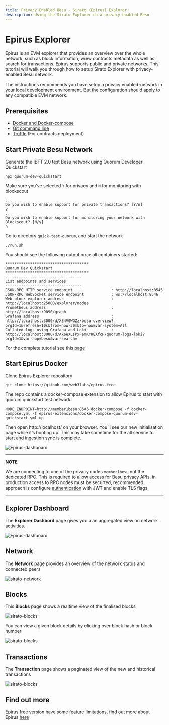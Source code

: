 ```yaml
---
title: Privacy Enabled Besu - Sirato (Epirus) Explorer
description: Using the Sirato Explorer on a privacy enabled Besu
---
```


# Epirus Explorer

Epirus is an EVM explorer that provides an overview over the whole network, such as block information, wiew contracts metadata as well as search for transactions. Epirus supports public and private networks. This tutorial will walk you through how to setup Sirato Explorer with privacy-enabled Besu network.

The instructions recommends you have setup a privacy enabled-network in your local development environment. But the configuration should apply to any compatible EVM network.

## Prerequisites
 
* [Docker and Docker-compose](https://docs.docker.com/compose/install/)
* [Git command line](https://git-scm.com/)
* [Truffle](https://trufflesuite.com/truffle/) (For contracts deployment)

## Start Private Besu Network

Generate the IBFT 2.0 test Besu network using Quorum Developer Quickstart

```
npx quorum-dev-quickstart
```

Make sure you've selected `Y` for privacy and `N` for monitoring with blockscout

```
...
Do you wish to enable support for private transactions? [Y/n]
y
...
Do you wish to enable support for monitoring your network with Blockscout? [N/y]
n
```

Go to directory `quick-test-quorum`, and start the network

```
./run.sh
```

You should see the following output once all containers started:

```
*************************************
Quorum Dev Quickstart 
*************************************
----------------------------------
List endpoints and services
----------------------------------
JSON-RPC HTTP service endpoint                 : http://localhost:8545
JSON-RPC WebSocket service endpoint            : ws://localhost:8546
Web block explorer address                     : http://localhost:25000/explorer/nodes
Prometheus address                             : http://localhost:9090/graph
Grafana address                                : http://localhost:3000/d/XE4V0WGZz/besu-overview?orgId=1&refresh=10s&from=now-30m&to=now&var-system=All
Collated logs using Grafana and Loki           : http://localhost:3000/d/Ak6eXLsPxFemKYKEXfcH/quorum-logs-loki?orgId=1&var-app=besu&var-search=

```

For the complete tutorial see this [page](./quickstart.md)

## Start Epirus Docker

Clone Epirus Explorer repository

```
git clone https://github.com/web3labs/epirus-free
```

The repo contains a docker-compose extension to allow Epirus to start with quorum quickstart test network.

```
NODE_ENDPOINT=http://member1besu:8545 docker-compose -f docker-compose.yml -f epirus-extensions/docker-compose-quorum-dev-quickstart.yml up
```

Then open http://localhost/ on your browser. You’ll see our new initialisation page while it’s booting up. This may take sometime for the all service to start and ingestion sync is complete.

![`Epirus-dashboard`](../../assets/images/sirato-loading.png)

---
**NOTE**

We are connecting to one of the privacy nodes `member1besu` not the dedicated RPC. This is required to allow access for Besu privacy APIs, in production access to RPC nodes must be securted, recommended approach is configure [authentication](../../public-networks/how-to/use-besu-api/authenticate.md) with JWT and enable TLS flags.

---

## Explorer Dashboard

The **Explorer Dashbord** page gives you a an aggregated view on network activities.

![`Epirus-dashboard`](../../assets/images/sirato-dashboard.png)

## Network

The **Network** page provides an overview of the network status and connected peers

![`sirato-network`](../../assets/images/sirato-network.png)

## Blocks

This **Blocks** page shows a realtime view of the finalised blocks

![`sirato-blocks`](../../assets/images/sirato-blocks.png)

You can view a given block details by clicking over block hash or block number

![`sirato-blocks`](../../assets/images/sirato-block-details.png)

## Transactions

The **Transaction** page shows a paginated view of the new and historical transactions

![`sirato-blocks`](../../assets/images/sirato-transactions.png)

## Find out more

Epirus free version have some feature limitations, find out more about Epirus [here](https://medium.com/web3labs/epirus-ethereum-saas-blockchain-explorer-d5d961717d15)
